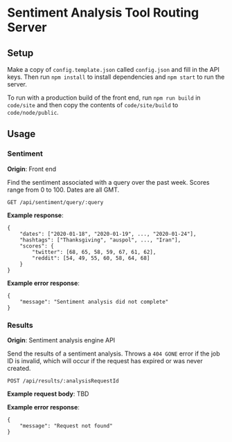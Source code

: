 # Sentiment Analysis Tool Routing Server

## Setup

Make a copy of `config.template.json` called `config.json` and fill in the API keys. Then run `npm install` to install dependencies and `npm start` to run the server.

To run with a production build of the front end, run `npm run build` in `code/site` and then copy the contents of `code/site/build` to `code/node/public`.

## Usage

### Sentiment

**Origin**: Front end

Find the sentiment associated with a query over the past week. Scores range from 0 to 100. Dates are all GMT.

    GET /api/sentiment/query/:query

**Example response**:

    {
        "dates": ["2020-01-18", "2020-01-19", ..., "2020-01-24"],
        "hashtags": ["Thanksgiving", "auspol", ..., "Iran"],
        "scores": {
            "twitter": [68, 65, 58, 59, 67, 61, 62],
            "reddit": [54, 49, 55, 60, 58, 64, 68]
        }
    }

**Example error response**:

    {
        "message": "Sentiment analysis did not complete"
    }

### Results

**Origin**: Sentiment analysis engine API

Send the results of a sentiment analysis. Throws a `404 GONE` error if the job ID is invalid, which will occur if the request
has expired or was never created.

    POST /api/results/:analysisRequestId

**Example request body**: TBD

**Example error response**:

    {
        "message": "Request not found"
    }
